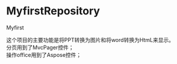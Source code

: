 # MyfirstRepository
Myfirst

这个项目的主要功能是将PPT转换为图片和将word转换为HtmL来显示。<br />
分页用到了MvcPager控件；<br />
操作office用到了Aspose控件；
